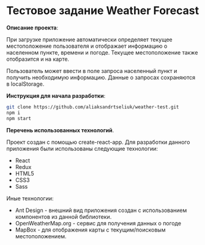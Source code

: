 # Тестовое задание Weather Forecast

**Описание проекта**:

При загрузке приложение автоматически определяет текущее местоположение пользователя и отображает информацию о населенном пункте, времени и погоде. Текущее местоположение также отобразится и на карте.

Пользователь может ввести в поле запроса населенный пункт и получить необходимую информацию. Данные о запросах сохраняются в localStorage.

**Инструкция для начала разработки**:

```sh
git clone https://github.com/aliaksandrtseliuk/weather-test.git
npm i
npm start
```

**Перечень использованных технологий**.

Проект создан с помощью create-react-app. Для разработки данного приложения были использованы следующие технологии:

- React
- Redux
- HTML5
- CSS3
- Sass

Иные технологии:

- Ant Design - внешний вид приложения создан с использованием компонентов из данной библиотеки.
- OpenWeatherMap.org - сервис для получения данных о погоде
- MapBox - для отображения карты с текущим/поисковым местоположением.
